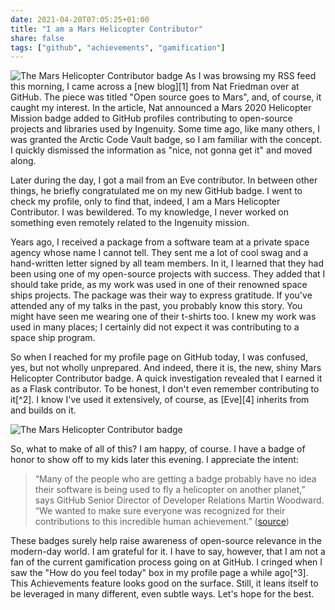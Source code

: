 ```yaml
---
date: 2021-04-20T07:05:25+01:00
title: "I am a Mars Helicopter Contributor"
share: false
tags: ["github", "achievements", "gamification"]
---
```

![The Mars Helicopter Contributor badge](/images/mars-achievement.webp#right)
As I was browsing my RSS feed this morning, I came across a [new blog][1] from
Nat Friedman over at GitHub. The piece was titled "Open source goes to Mars",
and, of course, it caught my interest. In the article, Nat announced a Mars
2020 Helicopter Mission badge added to GitHub profiles contributing to
open-source projects and libraries used by Ingenuity. Some time ago, like many
others, I was granted the Arctic Code Vault badge, so I am familiar with the
concept. I quickly dismissed the information as "nice, not gonna get it" and
moved along.

Later during the day, I got a mail from an Eve contributor. In between other
things, he briefly congratulated me on my new GitHub badge. I went to check my
profile, only to find that, indeed, I am a Mars Helicopter Contributor. I was
bewildered. To my knowledge, I never worked on something even remotely related
to the Ingenuity mission. 

Years ago, I received a package from a software team at a private space agency
whose name I cannot tell. They sent me a lot of cool swag and a hand-written
letter signed by all team members. In it, I learned that they had been using
one of my open-source projects with success. They added that I should take
pride, as my work was used in one of their renowned space ships projects. The
package was their way to express gratitude. If you've attended any of my talks
in the past, you probably know this story. You might have seen me wearing one
of their t-shirts too. I knew my work was used in many places; I certainly did
not expect it was contributing to a space ship program.

So when I reached for my profile page on GitHub today, I was confused, yes, but
not wholly unprepared. And indeed, there it is, the new, shiny Mars Helicopter
Contributor badge. A quick investigation revealed that I earned it as a Flask
contributor. To be honest, I don't even remember contributing to it[^2]. I know
I've used it extensively, of course, as [Eve][4] inherits from and builds on it.

![The Mars Helicopter Contributor badge](/images/mars-profile-badge.png)

So, what to make of all of this? I am happy, of course. I have a badge of
honor to show off to my kids later this evening. I appreciate the intent:

> “Many of the people who are getting a badge probably have no idea their
> software is being used to fly a helicopter on another planet,” says GitHub
> Senior Director of Developer Relations Martin Woodward. “We wanted to make
> sure everyone was recognized for their contributions to this incredible human
> achievement.” ([source](https://github.com/readme/nasa-ingenuity-helicopter))

These badges surely help raise awareness of open-source relevance in the
modern-day world. I am grateful for it. I have to say, however, that I am not
a fan of the current gamification process going on at GitHub. I cringed when
I saw the "How do you feel today" box in my profile page a while ago[^3]. This
Achievements feature looks good on the surface. Still, it leans itself to be
leveraged in many different, even subtle ways. Let's hope for the best.


